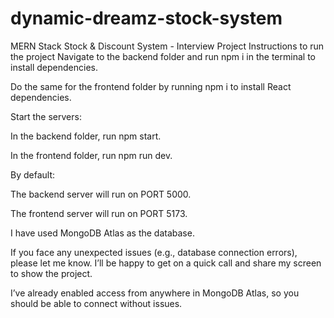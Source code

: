# dynamic-dreamz-stock-system
MERN Stack Stock &amp; Discount System - Interview Project
Instructions to run the project
Navigate to the backend folder and run npm i in the terminal to install dependencies.

Do the same for the frontend folder by running npm i to install React dependencies.

Start the servers:

In the backend folder, run npm start.

In the frontend folder, run npm run dev.

By default:

The backend server will run on PORT 5000.

The frontend server will run on PORT 5173.

I have used MongoDB Atlas as the database.

If you face any unexpected issues (e.g., database connection errors), please let me know. I’ll be happy to get on a quick call and share my screen to show the project.

I’ve already enabled access from anywhere in MongoDB Atlas, so you should be able to connect without issues.
